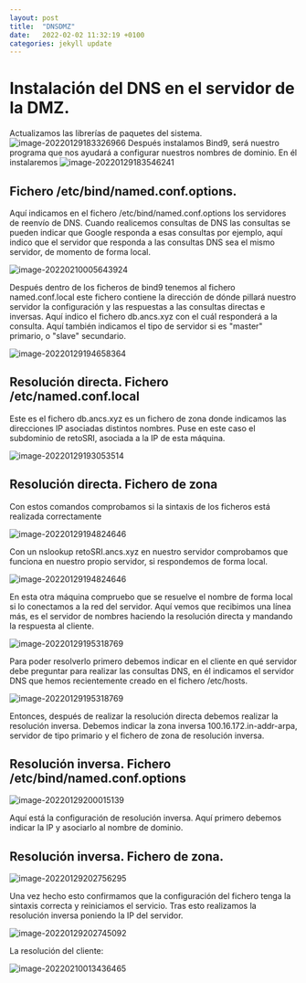 ```yaml
---
layout: post
title:  "DNSDMZ"
date:   2022-02-02 11:32:19 +0100
categories: jekyll update
---
```


# Instalación del DNS en el servidor de la DMZ.





Actualizamos las librerías de paquetes del sistema.![image-20220129183326966](https://raw.githubusercontent.com/MaTthewSsD/Fotos/main/image-20220129183326966.png)
Después instalamos Bind9, será nuestro programa que nos ayudará a configurar nuestros nombres de dominio. En él instalaremos
![image-20220129183546241](https://raw.githubusercontent.com/MaTthewSsD/Fotos/main/image-20220129183546241.png)

## Fichero /etc/bind/named.conf.options.

Aquí indicamos en el fichero /etc/bind/named.conf.options los servidores de reenvío de DNS. Cuando realicemos consultas de DNS las consultas se pueden indicar que Google responda a esas consultas por ejemplo, aquí indico que el servidor que responda a las consultas DNS sea el mismo servidor, de momento de forma local.

![image-20220210005643924](https://raw.githubusercontent.com/MaTthewSsD/Fotos/main/image-20220210005643924.png)

Después dentro de los ficheros de bind9 tenemos al fichero named.conf.local este fichero contiene la dirección de dónde pillará nuestro servidor la configuración y las respuestas a las consultas directas e inversas. Aquí indico el fichero db.ancs.xyz con el cuál responderá a la consulta. Aquí también indicamos el tipo de servidor si es "master" primario, o "slave" secundario.

![image-20220129194658364](https://raw.githubusercontent.com/MaTthewSsD/Fotos/main/image-20220129194658364.png)

## Resolución directa. Fichero /etc/named.conf.local

Este es el fichero db.ancs.xyz es un fichero de zona donde indicamos las direcciones IP asociadas distintos nombres. Puse en este caso el subdominio de retoSRI, asociada a la IP de esta máquina.

![image-20220129193053514](https://raw.githubusercontent.com/MaTthewSsD/Fotos/main/image-20220129193053514.png)

## Resolución directa. Fichero de zona

Con estos comandos comprobamos si la sintaxis de los ficheros está realizada correctamente

![image-20220129194824646](https://raw.githubusercontent.com/MaTthewSsD/Fotos/main/image-20220129194824646.png)

Con un nslookup retoSRI.ancs.xyz en nuestro servidor comprobamos que funciona en nuestro propio servidor, si respondemos de forma local. 

![image-20220129194824646](https://raw.githubusercontent.com/MaTthewSsD/Fotos/main/image-20220129194824646.png)

En esta otra máquina compruebo que se resuelve el nombre de forma local si lo conectamos a la red del servidor. Aquí vemos que recibimos una línea más, es el servidor de nombres haciendo la resolución directa y mandando la respuesta al cliente.

![image-20220129195318769](https://raw.githubusercontent.com/MaTthewSsD/Fotos/main/image-20220129195318769.png)

 Para poder resolverlo primero debemos indicar en el cliente en qué servidor debe preguntar para realizar las consultas DNS, en él indicamos el servidor DNS que hemos recientemente creado en el fichero /etc/hosts.

![image-20220129195318769](https://raw.githubusercontent.com/MaTthewSsD/Fotos/main/image-20220129195318769.png)

Entonces, después de realizar la resolución directa debemos realizar la resolución inversa. Debemos indicar la zona inversa 100.16.172.in-addr-arpa, servidor de tipo primario y el fichero de zona de resolución inversa. 

## Resolución inversa. Fichero /etc/bind/named.conf.options

![image-20220129200015139](https://raw.githubusercontent.com/MaTthewSsD/Fotos/main/image-20220129200015139.png)

Aquí está la configuración de resolución inversa. Aquí primero debemos indicar la IP y asociarlo al nombre de dominio.

## Resolución inversa. Fichero de zona.

![image-20220129202756295](https://raw.githubusercontent.com/MaTthewSsD/Fotos/main/image-20220129202756295.png)

Una vez hecho esto confirmamos que la configuración del fichero tenga la sintaxis correcta y reiniciamos el servicio. Tras esto realizamos la resolución inversa poniendo la IP del servidor.

![image-20220129202745092](https://raw.githubusercontent.com/MaTthewSsD/Fotos/main/image-20220129202745092.png)

La resolución del cliente:

![image-20220210013436465](https://raw.githubusercontent.com/MaTthewSsD/Fotos/main/image-20220210013436465.png)
